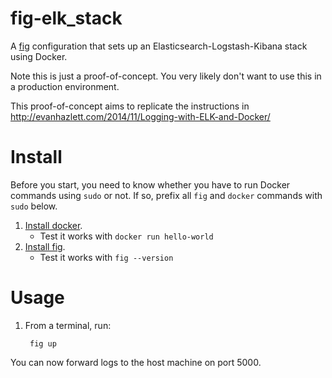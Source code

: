 # fig-elk_stack

A [fig](http://www.fig.sh/) configuration that sets up an Elasticsearch-Logstash-Kibana stack using Docker.

Note this is just a proof-of-concept. You very likely don't want to use this in a production environment.

This proof-of-concept aims to replicate the instructions in http://evanhazlett.com/2014/11/Logging-with-ELK-and-Docker/

# Install

Before you start, you need to know whether you have to run Docker commands using `sudo` or not. If so, prefix all `fig` and `docker` commands with `sudo` below.

1. [Install docker](https://docs.docker.com/installation/).
    * Test it works with `docker run hello-world`
2. [Install fig](http://www.fig.sh/install.html).
    * Test it works with `fig --version`

# Usage

1. From a terminal, run:

        fig up

You can now forward logs to the host machine on port 5000.
